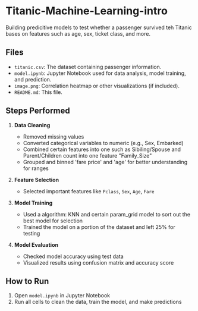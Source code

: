 # Titanic-Machine-Learning-intro
Building predicitive models to test whether a passenger survived teh Titanic bases on features such as age, sex, ticket class, and more.


## Files
- `titanic.csv`: The dataset containing passenger information.
- `model.ipynb`: Jupyter Notebook used for data analysis, model training, and prediction.
- `image.png`: Correlation heatmap or other visualizations (if included).
- `README.md`: This file.

## Steps Performed

1. **Data Cleaning**
   - Removed missing values
   - Converted categorical variables to numeric (e.g., Sex, Embarked)
   - Combined certain features into one such as Sibiling/Spouse and Parent/Children count into one feature "Family_Size"
   - Grouped and binned 'fare price' and 'age' for better understanding for ranges

2. **Feature Selection**
   - Selected important features like `Pclass`, `Sex`, `Age`, `Fare`

3. **Model Training**
   - Used a algorithm: KNN and certain param_grid model to sort out the best model for selection
   - Trained the model on a portion of the dataset and left 25% for testing

4. **Model Evaluation**
   - Checked model accuracy using test data
   - Visualized results using confusion matrix and accuracy score


## How to Run

1. Open `model.ipynb` in Jupyter Notebook
2. Run all cells to clean the data, train the model, and make predictions


